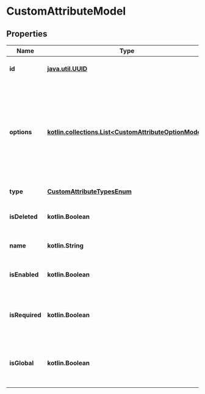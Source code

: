 
# CustomAttributeModel

## Properties
| Name | Type | Description | Notes |
| ------------ | ------------- | ------------- | ------------- |
| **id** | [**java.util.UUID**](java.util.UUID.md) | Unique ID of the attribute |  |
| **options** | [**kotlin.collections.List&lt;CustomAttributeOptionModel&gt;**](CustomAttributeOptionModel.md) | Collection of the attribute options   Available for attributes of type &#x60;options&#x60; and &#x60;multiple options&#x60; only |  |
| **type** | [**CustomAttributeTypesEnum**](CustomAttributeTypesEnum.md) | Type of the attribute |  |
| **isDeleted** | **kotlin.Boolean** | Indicates if the attribute is deleted |  |
| **name** | **kotlin.String** | Name of the attribute |  |
| **isEnabled** | **kotlin.Boolean** | Indicates if the attribute is enabled |  |
| **isRequired** | **kotlin.Boolean** | Indicates if the attribute value is mandatory to specify |  |
| **isGlobal** | **kotlin.Boolean** | Indicates if the attribute is available across all projects |  |




